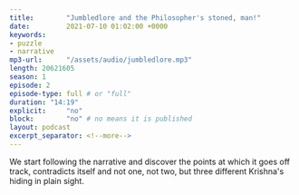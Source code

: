 ```yaml
---
title:        "Jumbledlore and the Philosopher's stoned, man!"
date:         2021-07-10 01:02:00 +0000
keywords:
- puzzle
- narrative
mp3-url:      "/assets/audio/jumbledlore.mp3"
length: 20621605
season: 1
episode: 2
episode-type: full # or "full"
duration: "14:19" 
explicit:     "no"
block:        "no" # no means it is published
layout: podcast
excerpt_separator: <!--more-->
---
```

We start following the narrative and discover the points at which it goes off track, contradicts itself and not one, not two, but three different Krishna's hiding in plain sight.

<!--more-->
